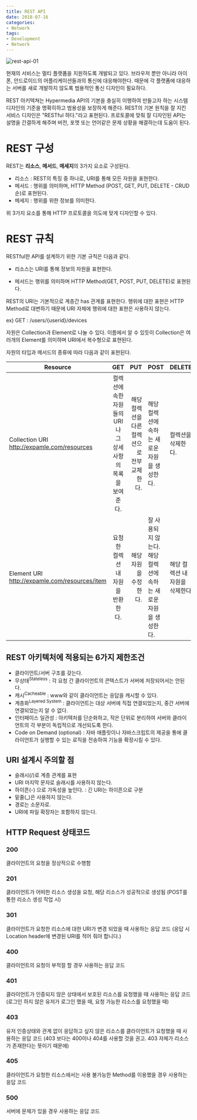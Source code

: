 ```yaml
---
title: REST API
date: 2018-07-16
categories:
- Network
tags:
- Development
- Network
---
```


![rest-api-01](https://user-images.githubusercontent.com/18159012/44189311-b4136300-a15d-11e8-8e3b-105df1d8573e.jpg)

현재의 서비스는 멀티 플랫폼을 지원하도록 개발되고 있다. 브라우저 뿐만 아니라 아이폰, 안드로이드의 어플리케이션들과의 통신에 대응해야한다. 때문에 각 플랫폼에 대응하는 서버를 새로 개발하지 않도록 범용적인 통신 디자인이 필요하다.

REST 아키텍쳐는 Hypermedia API의 기본을 충실히 이행하여 만들고자 하는 시스템 디자인의 기준을 명확히하고 범용성을 보장하게 해준다. REST의 기본 원칙을 잘 지킨 서비스 디자인은 "RESTful 하다."라고 표현된다. 프로토콜에 맞춰 잘 디자인된 API는 설명을 간결하게 해주며 버전, 포맷 또는 언어같은 문제 상황을 해결하는데 도움이 된다. 

# REST 구성

REST는 **리소스**, **메서드**, **메세지**의 3가지 요소로 구성된다. 

- 리소스 : REST의 특징 중 하나로, URI를 통해 모든 자원을 표현한다.
- 메서드 : 행위를 의미하며, HTTP Method (POST, GET, PUT, DELETE - CRUD 순)로 표현된다.
- 메세지 : 행위를 위한 정보를 의미한다.

위 3가지 요소를 통해 HTTP 프로토콜을 의도에 맞게 디자인할 수 있다.

# REST 규칙

RESTful한 API를 설계하기 위한 기본 규칙은 다음과 같다.

- 리소스는 URI를 통해 정보의 자원을 표현한다.

- 메서드는 행위를 의미하며 HTTP Method(GET, POST, PUT, DELETE)로 표현된다.

REST의 URI는 기본적으로 계층간 has 관계를 표현한다. 행위에 대한 표현은 HTTP Method로 대변하기 때문에 URI 자체에 행위에 대한 표현은 사용하지 않는다.

ex) GET : /users/{userid}/devices

자원은 Collection과 Element로 나눌 수 있다. 이름에서 알 수 있듯이 Collection은 여러개의 Element를 의미하며 URI에서 복수형으로 표현된다.

 자원의 타입과 메서드의 종류에 따라 다음과 같이 표현된다.

| <center>Resource</center>                          |                    <center>GET</center>                     |                         <center>PUT</center> | <center>POST</center>                                        | <center>DELETE</center>        |
| :------------------------------------------------- | :---------------------------------------------------------: | -------------------------------------------: | ------------------------------------------------------------ | ------------------------------ |
| Collection URI<br />http://expamle.com/resources   | 컬렉션에 속한 자원들의 URI나 그 상세사항의 목록을 보여준다. | 해당 컬렉션을 다른 컬렉션으로 전부 교체한다. | 해당 컬렉션에 속하는 새로운 자원을 생성한다.                 | 컬렉션을 삭제한다.             |
| Element URI<br />http://expamle.com/resources/item |              요청한 컬렉션 내 자원을 반환한다.              |                        해당 자원을 수정한다. | 잘 사용되지 않는다. 해당 컬렉션에 속하는 새로운 자원을 생성한다. | 해당 컬렉션 내 자원을 삭제한다 |

## REST 아키텍처에 적용되는 6가지 제한조건

- 클라이언트/서버 구조를 갖는다.
- 무상태<sup>Stateless</sup> : 각 요청 간 클라이언트의 콘텍스트가 서버에 저장되어서는 안된다.
- 캐시<sup>Cacheable</sup> : www와 같이 클라이언트는 응답을 캐시할 수 있다.
- 계층화<sup>Layered System</sup> : 클라이언트는 대상 서버에 직접 연결되었는지, 중간 서버에 연결되었는지 알 수 없다.
- 인터페이스 일관성 : 아키텍처를 단순화하고, 작은 단위로 분리하여 서버와 클라이언트의 각 부분이 독립적으로 개선되도록 한다.
- Code on Demand (optional) : 자바 애플릿이나 자바스크립트의 제공을 통에 클라이언트가 실행할 수 있는 로직을 전송하여 기능을 확장시킬 수 있다.

## URI 설계시 주의할 점

- 슬래시(/)로 계층 관계를 표현
- URI 마지막 문자로 슬래시를 사용하지 않는다.
- 하이픈(-) 으로 가독성을 높인다. : 긴 URI는 하이픈으로 구분
- 밑줄(_)은 사용하지 않는다.
- 경로는 소문자로.
- URI에 파일 확장자는 포함하지 않는다.

## HTTP Request 상태코드

### 200

클라이언트의 요청을 정상적으로 수행함

### 201

클라이언트가 어떠한 리소스 생성을 요청, 해당 리소스가 성공적으로 생성됨
(POST를 통한 리소스 생성 작업 시)

### 301

클라이언트가 요청한 리소스에 대한 URI가 변경 되었을 때 사용하는 응답 코드
(응답 시 Location header에 변경된 URI를 적어 줘야 합니다.)

### 400

클라이언트의 요청이 부적절 할 경우 사용하는 응답 코드

### 401

클라이언트가 인증되지 않은 상태에서 보호된 리소스를 요청했을 때 사용하는 응답 코드
(로그인 하지 않은 유저가 로그인 했을 때, 요청 가능한 리소스를 요청했을 때)

### 403

유저 인증상태와 관계 없이 응답하고 싶지 않은 리소스를 클라이언트가 요청했을 때 사용하는 응답 코드
(403 보다는 400이나 404를 사용할 것을 권고. 403 자체가 리소스가 존재한다는 뜻이기 때문에)

### 405

클라이언트가 요청한 리소스에서는 사용 불가능한 Method를 이용했을 경우 사용하는 응답 코드

### 500

서버에 문제가 있을 경우 사용하는 응답 코드